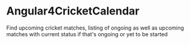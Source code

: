 # Angular4CricketCalendar
Find upcoming cricket matches, listing of ongoing as well as upcoming matches with current status if that's ongoing or yet to be started

